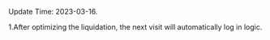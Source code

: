 <P>Update Time: 2023-03-16.</P>
<P>1.After optimizing the liquidation, the next visit will automatically log in logic.</P>
